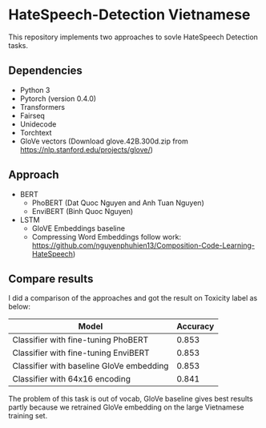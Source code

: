 # HateSpeech-Detection Vietnamese

This repository implements two approaches to sovle HateSpeech Detection tasks.

## Dependencies
* Python 3
* Pytorch (version 0.4.0)
* Transformers
* Fairseq
* Unidecode
* Torchtext
* GloVe vectors (Download glove.42B.300d.zip from https://nlp.stanford.edu/projects/glove/)

## Approach
* BERT 
  * PhoBERT (Dat Quoc Nguyen and Anh Tuan Nguyen)
  * EnviBERT (Binh Quoc Nguyen)
* LSTM
  * GloVE Embeddings baseline
  * Compressing Word Embeddings follow work: https://github.com/nguyenphuhien13/Composition-Code-Learning-HateSpeech)

## Compare results
I did a comparison of the approaches and got the result on Toxicity label as below:

|      Model       |          Accuracy     |
| ------------- | ------------- |
| Classifier with fine-tuning PhoBERT | 0.853|
| Classifier with fine-tuning EnviBERT | 0.853|
| Classifier with baseline GloVe embedding | 0.853|
| Classifier with 64x16 encoding | 0.841|

The problem of this task is out of vocab, GloVe baseline gives best results partly because we retrained GloVe embedding on the large Vietnamese training set.
